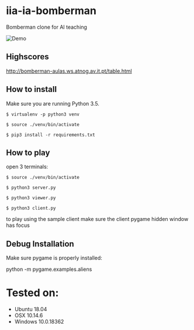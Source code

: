 # iia-ia-bomberman
Bomberman clone for AI teaching

![Demo](https://github.com/dgomes/iia-ia-bomberman/raw/master/data/DemoBomberman.gif)

## Highscores

http://bomberman-aulas.ws.atnog.av.it.pt/table.html


## How to install

Make sure you are running Python 3.5.

`$ virtualenv -p python3 venv`

`$ source ./venv/bin/activate`

`$ pip3 install -r requirements.txt`


## How to play

open 3 terminals:

`$ source ./venv/bin/activate`

`$ python3 server.py`

`$ python3 viewer.py`

`$ python3 client.py`

to play using the sample client make sure the client pygame hidden window has focus


## Debug Installation

Make sure pygame is properly installed:

python -m pygame.examples.aliens

# Tested on:
- Ubuntu 18.04
- OSX 10.14.6
- Windows 10.0.18362

